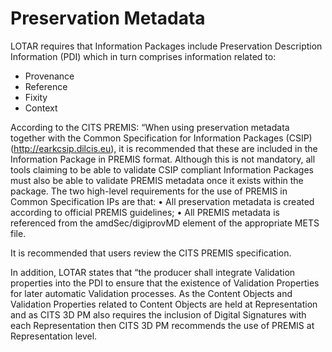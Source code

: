 # Preservation Metadata
LOTAR requires that Information Packages include Preservation Description Information (PDI) which in turn comprises information related to:

*	Provenance
*	Reference
*	Fixity
*	Context

According to the CITS PREMIS: “When using preservation metadata together with the Common Specification for Information Packages (CSIP) (http://earkcsip.dilcis.eu), it is recommended that these are included in the Information Package in PREMIS format. Although this is not mandatory, all tools claiming to be able to validate CSIP compliant Information Packages must also be able to validate PREMIS metadata once it exists within the package. The two high-level requirements for the use of PREMIS in Common Specification IPs are that:
•	All preservation metadata is created according to official PREMIS guidelines;
•	All PREMIS metadata is referenced from the amdSec/digiprovMD element of the appropriate METS file.

It is recommended that users review the CITS PREMIS specification.

In addition, LOTAR states that “the producer shall integrate Validation properties into the PDI to ensure that the existence of Validation Properties for later automatic Validation processes.  As the Content Objects and Validation Properties related to Content Objects are held at Representation and as CITS 3D PM also requires the inclusion of Digital Signatures with each Representation then CITS 3D PM recommends the use of PREMIS at Representation level.
